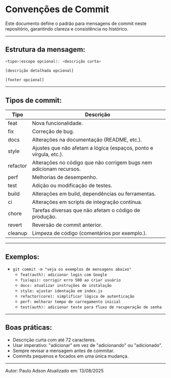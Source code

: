 # Convenções de Commit

Este documento define o padrão para mensagens de commit neste repositório, garantindo clareza e consistência no histórico.

---

## Estrutura da mensagem:

```bash
<tipo>(escopo opcional): <descrição curta>

[descrição detalhada opcional]

[footer opcional]
```

---

## Tipos de commit:

| Tipo     | Descrição                                                          |
| -------- | ------------------------------------------------------------------ |
| feat     | Nova funcionalidade.                                               |
| fix      | Correção de bug.                                                   |
| docs     | Alterações na documentação (README, etc.).                         |
| style    | Ajustes que não afetam a lógica (espaços, ponto e vírgula, etc.).  |
| refactor | Alterações no código que não corrigem bugs nem adicionam recursos. |
| perf     | Melhorias de desempenho.                                           |
| test     | Adição ou modificação de testes.                                   |
| build    | Alterações em build, dependências ou ferramentas.                  |
| ci       | Alterações em scripts de integração contínua.                      |
| chore    | Tarefas diversas que não afetam o código de produção.              |
| revert   | Reversão de commit anterior.                                       |
| cleanup  | Limpeza de código (comentários por exemplo.).                      |

---

## Exemplos:

- `git commit -m "veja os exemplos de mensagens abaixo"`
  - `feat(auth): adicionar login com Google`
  - `fix(api): corrigir erro 500 ao criar usuário`
  - `docs: atualizar instruções de instalação`
  - `style: ajustar identação em index.js`
  - `refactor(core): simplificar lógica de autenticação`
  - `perf: melhorar tempo de carregamento inicial`
  - `test(auth): adicionar teste para fluxo de recuperação de senha`

---

## Boas práticas:

- Descrição curta com até 72 caracteres.
- Usar imperativo: "adicionar" em vez de "adicionando" ou "adicionado".
- Sempre revisar a mensagem antes de commitar.
- Commits pequenos e focados em uma única mudança.

---

Autor: Paulo Adson
Atualizado em: 13/08/2025
